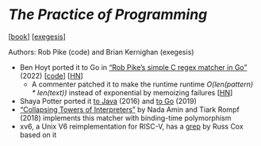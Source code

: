 # *The Practice of Programming*

[[book](https://archive.org/details/practiceofprogra0000kern)]
[[exegesis](https://www.cs.princeton.edu/courses/archive/spr09/cos333/beautiful.html)]

Authors: Rob Pike (code) and Brian Kernighan (exegesis)

- Ben Hoyt ported it to Go in [“Rob Pike’s simple C regex matcher in Go”](https://benhoyt.com/writings/rob-pike-regex/)
  (2022) [[code](https://github.com/benhoyt/repike/tree/master)] [[HN](https://news.ycombinator.com/item?id=32434412)]
  - A commenter patched it to make the runtime runtime
    *O(len(pattern) \* len(text))* instead of exponential by memoizing failures
    [[HN](https://news.ycombinator.com/item?id=32434412#32436442)]
- Shaya Potter ported it [to Java](https://github.com/sjpotter/regex) (2016) and
  [to Go](https://github.com/sjpotter/regex-go) (2019)
- [“Collapsing Towers of Interpreters”](https://www.cs.purdue.edu/homes/rompf/papers/amin-popl18.pdf)
  by Nada Amin and Tiark Rompf (2018) implements this matcher with binding-time
  polymorphism
- xv6, a Unix V6 reimplementation for RISC-V, has a [grep](https://github.com/mit-pdos/xv6-riscv/blob/riscv/user/grep.c)
  by Russ Cox based on it
